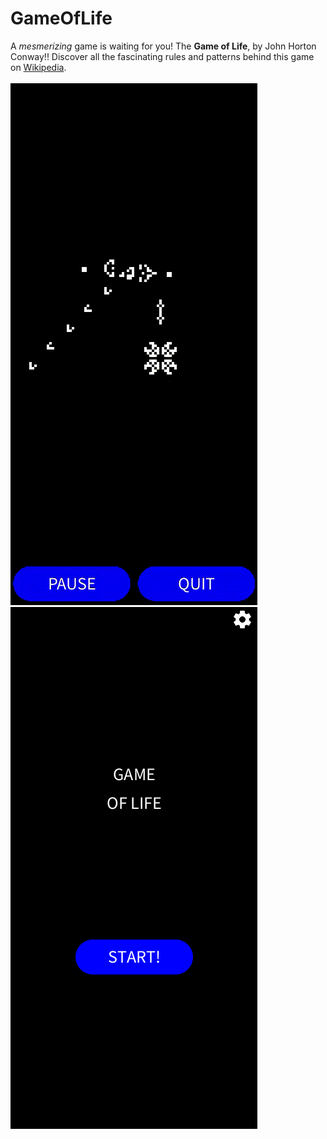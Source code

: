 # GameOfLife
A *mesmerizing* game is waiting for you! The __Game of Life__, by John Horton Conway!! Discover all the fascinating rules and patterns behind this game on [Wikipedia](https://en.wikipedia.org/wiki/Conway%27s_Game_of_Life).\
\
![example1](example.gif)
\
![example2](example.png)
